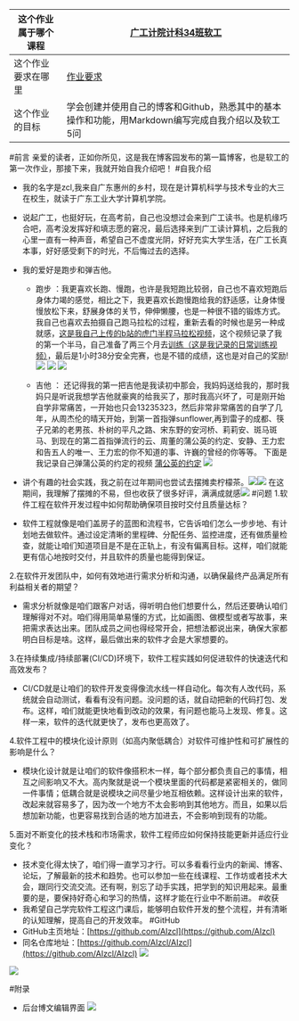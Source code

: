 
|这个作业属于哪个课程|[广工计院计科34班软工](https://edu.cnblogs.com/campus/gdgy/CSGrade22-34)|
| ---- | ---- |
|这个作业要求在哪里|[作业要求](https://edu.cnblogs.com/campus/gdgy/CSGrade22-34/homework/13228)|
|这个作业的目标|学会创建并使用自己的博客和Github，熟悉其中的基本操作和功能，用Markdown编写完成自我介绍以及软工5问|


#前言
  亲爱的读者，正如你所见，这是我在博客园发布的第一篇博客，也是软工的第一次作业，那接下来，我就开始自我介绍吧！
#自我介绍
 *  我的名字是zcl,我来自广东惠州的乡村，现在是计算机科学与技术专业的大三在校生，就读于广东工业大学计算机学院。
* 说起广工，也挺好玩，在高考前，自己也没想过会来到广工读书。也是机缘巧合吧，高考没发挥好和填志愿的窘况，最后选择来到广工读计算机，之后我的心里一直有一种声音，希望自己不虚度光阴，好好充实大学生活，在广工长真本事，好好感受剩下的时光，不后悔过去的选择。
* 我的爱好是跑步和弹吉他。
   * 跑步 ：我更喜欢长跑、慢跑，也许是我短跑比较弱，自己也不喜欢短跑后身体力竭的感觉，相比之下，我更喜欢长跑慢跑给我的舒适感，让身体慢慢放松下来，舒展身体的关节，伸伸懒腰，也是一种很不错的锻炼方式。我自己也喜欢去拍摄自己跑马拉松的过程，重新去看的时候也是另一种成就感，[这是我自己上传的b站的虎门半程马拉松视频](https://www.bilibili.com/video/BV18u4y1V7qP/?spm_id_from=333.999.0.0&vd_source=220e7551b37520188b0d24b66bfff9cb)，这个视频记录了我的第一个半马，自己准备了两三个月去[训练（这是我记录的日常训练视频）](https://www.bilibili.com/video/BV1AQ4y1x7DT/?spm_id_from=333.999.0.0)，最后是1小时38分安全完赛，也是不错的成绩，这也是对自己的奖励!
![](https://img2024.cnblogs.com/blog/3509282/202408/3509282-20240826153419202-1239389677.jpg)
![](https://img2024.cnblogs.com/blog/3509282/202408/3509282-20240826154106601-670514340.jpg)
![](https://img2024.cnblogs.com/blog/3509282/202408/3509282-20240826154137962-1254836172.png)

  * 吉他 ： 还记得我的第一把吉他是我读初中那会，我妈妈送给我的，那时我妈只是听说我想学吉他就豪爽的给我买了，那时我高兴坏了，可是刚开始自学非常痛苦，一开始也只会13235323，然后非常非常痛苦的自学了几年，从周杰伦的晴天开始，到第一首指弹sunflower,再到雷子的成都、筷子兄弟的老男孩、朴树的平凡之路、宋东野的安河桥、莉莉安、斑马斑马、到现在的第二首指弹流行的云、周董的蒲公英的约定、安静、王力宏和告五人的唯一、王力宏的你不知道的事、许巍的曾经的你等等。
下面是我记录自己弹蒲公英的约定的视频
[蒲公英的约定](https://www.bilibili.com/video/BV1Ka4y1X73t/?spm_id_from=333.999.0.0)
![](https://img2024.cnblogs.com/blog/3509282/202408/3509282-20240826172753969-1233853547.jpg)

* 讲个有趣的社会实践，我之前在过年期间也尝试去摆摊卖柠檬茶。![](https://img2024.cnblogs.com/blog/3509282/202408/3509282-20240826145149767-771500571.jpg)![](https://img2024.cnblogs.com/blog/3509282/202408/3509282-20240826145217386-2082801472.jpg)
在这期间，我理解了摆摊的不易，但也收获了很多好评，满满成就感![](https://img2024.cnblogs.com/blog/3509282/202408/3509282-20240826145655865-1835884761.jpg)
#问题
1.软件工程在软件开发过程中如何帮助确保项目按时交付且质量达标？
* 软件工程就像是咱们盖房子的蓝图和流程书，它告诉咱们怎么一步步地、有计划地去做软件。通过设定清晰的里程碑、分配任务、监控进度，还有做质量检查，就能让咱们知道项目是不是在正轨上，有没有偏离目标。这样，咱们就能更有信心地按时交付，并且软件的质量也能得到保证。

2.在软件开发团队中，如何有效地进行需求分析和沟通，以确保最终产品满足所有利益相关者的期望？
* 需求分析就像是咱们跟客户对话，得听明白他们想要什么，然后还要确认咱们理解得对不对。咱们得用简单易懂的方式，比如画图、做模型或者写故事，来把需求表达出来。团队成员之间也得经常开会，把想法都说出来，确保大家都明白目标是啥。这样，最后做出来的软件才会是大家想要的。

3.在持续集成/持续部署(CI/CD)环境下，软件工程实践如何促进软件的快速迭代和高效发布？
* CI/CD就是让咱们的软件开发变得像流水线一样自动化。每次有人改代码，系统就会自动测试，看看有没有问题。没问题的话，就自动把新的代码打包、发布。这样，咱们就能更快地看到改动的效果，有问题也能马上发现、修复。这样一来，软件的迭代就更快了，发布也更高效了。

4.软件工程中的模块化设计原则（如高内聚低耦合）对软件可维护性和可扩展性的影响是什么？
* 模块化设计就是让咱们的软件像搭积木一样，每个部分都负责自己的事情，相互之间影响又不大。高内聚就是说一个模块里面的代码都是紧密相关的，做同一件事情；低耦合就是说模块之间尽量少地互相依赖。这样设计出来的软件，改起来就容易多了，因为改一个地方不太会影响到其他地方。而且，如果以后想加新功能，也更容易找到合适的地方加进去，不会影响到现有的功能。

5.面对不断变化的技术栈和市场需求，软件工程师应如何保持技能更新并适应行业变化？
* 技术变化得太快了，咱们得一直学习才行。可以多看看行业内的新闻、博客、论坛，了解最新的技术和趋势。也可以参加一些在线课程、工作坊或者技术大会，跟同行交流交流。还有啊，别忘了动手实践，把学到的知识用起来。最重要的是，要保持好奇心和学习的热情，这样才能在行业中不断前进。
#收获
* 我希望自己学完软件工程这门课后，能够明白软件开发的整个流程，并有清晰的认知理解，提高自己的开发效率。
#GitHub
* GitHub主页地址：[https://github.com/AIzcl](https://github.com/AIzcl)
* 同名仓库地址：[https://github.com/AIzcl/AIzcl](https://github.com/AIzcl/AIzcl)
![](https://img2024.cnblogs.com/blog/3509282/202408/3509282-20240826185510727-535262399.png)

![](https://img2024.cnblogs.com/blog/3509282/202408/3509282-20240826185519426-1014340175.png)

#附录
* 后台博文编辑界面
![](https://img2024.cnblogs.com/blog/3509282/202408/3509282-20240826175622970-612522712.png)
